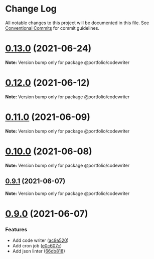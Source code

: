 # Change Log

All notable changes to this project will be documented in this file.
See [Conventional Commits](https://conventionalcommits.org) for commit guidelines.

# [0.13.0](https://github.com/ticklepoke/Portfolio/compare/v0.12.0...v0.13.0) (2021-06-24)

**Note:** Version bump only for package @portfolio/codewriter





# [0.12.0](https://github.com/ticklepoke/Portfolio/compare/v0.11.0...v0.12.0) (2021-06-12)

**Note:** Version bump only for package @portfolio/codewriter





# [0.11.0](https://github.com/ticklepoke/Portfolio/compare/v0.10.0...v0.11.0) (2021-06-09)

**Note:** Version bump only for package @portfolio/codewriter





# [0.10.0](https://github.com/ticklepoke/Portfolio/compare/v0.9.1...v0.10.0) (2021-06-08)

**Note:** Version bump only for package @portfolio/codewriter





## [0.9.1](https://github.com/ticklepoke/Portfolio/compare/v0.9.0...v0.9.1) (2021-06-07)

**Note:** Version bump only for package @portfolio/codewriter





# [0.9.0](https://github.com/ticklepoke/Portfolio/compare/v0.8.0...v0.9.0) (2021-06-07)


### Features

* Add code writer ([ac9a520](https://github.com/ticklepoke/Portfolio/commit/ac9a5204eee719873576309a7a31dec20b2c0790))
* Add cron job ([e0c607c](https://github.com/ticklepoke/Portfolio/commit/e0c607c20d1759a285b4c61de8c3061c44cdac4d))
* Add json linter ([66db818](https://github.com/ticklepoke/Portfolio/commit/66db8188e185daf03d41671e98f4d9f1cd0759b9))
